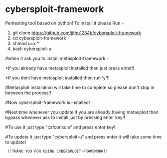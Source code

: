 # cybersploit-framework
Pentesting tool based on python! 
To install it please Run:-
1. git clone https://github.com/jithu1234b/cybersploit-framework
2. cd cybersploit-framework
3. chmod u+x *
4. bash cybersploit-u

#when it ask you to install metasploit-framework:-

*If you already have metasploit installed then just press enter!!

*If you dont have metasploit installed then run 'y'!!

#Metasploit installation will take time to complete so please don't stop in between the process!!

#Now cybersploit-framework is installed!

#Next time whenever you update if you are already having metasploit then bypass whenever ask to install just by pressing enter key!!

#To use it just type "csfconsole" and press enter key!

#To update it just type "cybersploit-u" and press enter
it will take some time to update!

     !!THANK YOU FOR USING CYBERSPLOIT-FRAMEWORK!!
